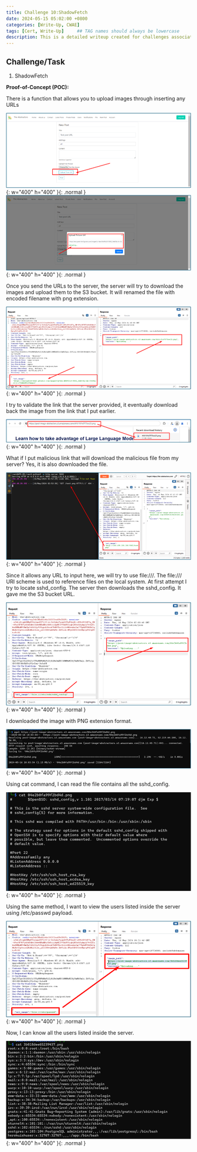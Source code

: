 ```yaml
---
title: Challenge 10:ShadowFetch
date: 2024-05-15 05:02:00 +0800
categories: [Write-Up, CWAE]
tags: [Cert, Write-Up]     ## TAG names should always be lowercase
description: This is a detailed writeup created for challenges associated with the Certified Web AppSecurity Expert (CWAE) certification. 
---
```


## Challenge/Task

1. ShadowFetch

**Proof-of-Concept (POC):**

There is a function that allows you to upload images through inserting any URLs 

![POC-otb](/img/cwae/sf1.png){: w="400" h="400" }{: .normal }
![POC-otb](/img/cwae/sf2.png){: w="400" h="400" }{: .normal }

Once you send the URLs to the server, the server will try to download the images and upload them to the S3 bucket. It will renamed the file with encoded filename with png extension.

![POC-otb](/img/cwae/sf3.png){: w="400" h="400" }{: .normal }

I try to validate the link that the server provided, it eventually download back the image from the link that I put earlier. 

![POC-otb](/img/cwae/sf4.png){: w="400" h="400" }{: .normal }

What if I put malicious link that will download the malicious file from my server? Yes, it is also downloaded the file.

![POC-otb](/img/cwae/sf5.png){: w="400" h="400" }{: .normal }

Since it allows any URL to input here, we will try to use file:///. The file:/// URI scheme is used to reference files on the local system. At first attempt I try to locate sshd_config. The server then downloads the sshd_config. It gave me the S3 bucket URL.

![POC-otb](/img/cwae/sf6.png){: w="400" h="400" }{: .normal }

I downloaded the image with PNG extension format. 

![POC-otb](/img/cwae/sf7.png){: w="400" h="400" }{: .normal }

Using cat command, I can read the file contains all the sshd_config.

![POC-otb](/img/cwae/sf8.png){: w="400" h="400" }{: .normal }

Using the same method, I want to view the users listed inside the server using /etc/passwd payload.

![POC-otb](/img/cwae/sf9.png){: w="400" h="400" }{: .normal }

Now, I can know all the users listed inside the server. 

![POC-otb](/img/cwae/sf10.png){: w="400" h="400" }{: .normal }